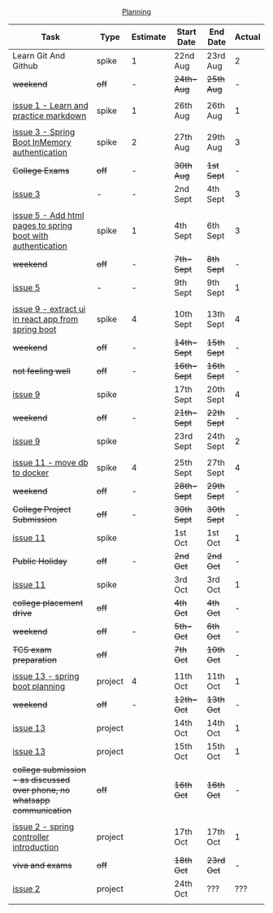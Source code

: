 <p align="center"><ins>Planning</ins></p>

| Task                                                                                                                      | Type    | Estimate | Start Date    | End Date      | Actual |
|---------------------------------------------------------------------------------------------------------------------------|---------|----------|---------------|---------------|--------|
| Learn Git And Github                                                                                                      | spike   | 1        | 22nd Aug      | 23rd Aug      | 2      |
| ~~weekend~~                                                                                                               | ~~off~~ | -        | ~~24th-Aug~~  | ~~25th Aug~~  | -      |
|                                                                                                                           |         |          |               |               |        |
| [issue 1 - Learn and practice markdown](https://github.com/collaboncode/learning-platform/issues/1)                       | spike   | 1        | 26th Aug      | 26th Aug      | 1      |
|                                                                                                                           |         |          |               |               |        |
| [issue 3 - Spring Boot InMemory authentication](https://github.com/collaboncode/learning-platform/issues/3)               | spike   | 2        | 27th Aug      | 29th Aug      | 3      |
| ~~College Exams~~                                                                                                         | ~~off~~ | -        | ~~30th Aug~~  | ~~1st Sept~~  | -      |
| [issue 3](https://github.com/collaboncode/learning-platform/issues/3)                                                     | -       | -        | 2nd Sept      | 4th Sept      | 3      |
|                                                                                                                           |         |          |               |               |        |
| [issue 5 - Add html pages to spring boot with authentication](https://github.com/collaboncode/learning-platform/issues/5) | spike   | 1        | 4th Sept      | 6th Sept      | 3      |
| ~~weekend~~                                                                                                               | ~~off~~ | -        | ~~7th-Sept~~  | ~~8th Sept~~  | -      |
| [issue 5](https://github.com/collaboncode/learning-platform/issues/5)                                                     | -       | -        | 9th Sept      | 9th Sept      | 1      |
|                                                                                                                           |         |          |               |               |        |
| [issue 9 - extract ui in react app from spring boot](https://github.com/collaboncode/learning-platform/issues/9)          | spike   | 4        | 10th Sept     | 13th Sept     | 4      |
| ~~weekend~~                                                                                                               | ~~off~~ | -        | ~~14th-Sept~~ | ~~15th Sept~~ | -      |
| ~~not feeling well~~                                                                                                      | ~~off~~ | -        | ~~16th-Sept~~ | ~~16th Sept~~ | -      |
| [issue 9](https://github.com/collaboncode/learning-platform/issues/9)                                                     | spike   |          | 17th Sept     | 20th Sept     | 4      |
| ~~weekend~~                                                                                                               | ~~off~~ | -        | ~~21th-Sept~~ | ~~22th Sept~~ | -      |
| [issue 9](https://github.com/collaboncode/learning-platform/issues/9)                                                     | spike   |          | 23rd Sept     | 24th Sept     | 2      |
|                                                                                                                           |         |          |               |               |        |
| [issue 11 - move db to docker](https://github.com/collaboncode/learning-platform/issues/11)                               | spike   | 4        | 25th Sept     | 27th Sept     | 4      |
| ~~weekend~~                                                                                                               | ~~off~~ | -        | ~~28th-Sept~~ | ~~29th Sept~~ | -      |
| ~~College Project Submission~~                                                                                            | ~~off~~ | -        | ~~30th Sept~~ | ~~30th Sept~~ | -      |
| [issue 11](https://github.com/collaboncode/learning-platform/issues/11)                                                   | spike   |          | 1st Oct       | 1st Oct       | 1      |
| ~~Public Holiday~~                                                                                                        | ~~off~~ | -        | ~~2nd Oct~~   | ~~2nd Oct~~   | -      |
| [issue 11](https://github.com/collaboncode/learning-platform/issues/11)                                                   | spike   |          | 3rd Oct       | 3rd Oct       | 1      |
| ~~college placement drive~~                                                                                               | ~~off~~ |          | ~~4th Oct~~   | ~~4th Oct~~   | -      |
| ~~weekend~~                                                                                                               | ~~off~~ | -        | ~~5th-Oct~~   | ~~6th Oct~~   | -      |
| ~~TCS exam preparation~~                                                                                                  | ~~off~~ |          | ~~7th Oct~~   | ~~10th Oct~~  | -      |
|                                                                                                                           |         |          |               |               |        |
| [issue 13 - spring boot planning](https://github.com/collaboncode/learning-platform/issues/11)                            | project | 4        | 11th Oct      | 11th Oct      | 1      |
| ~~weekend~~                                                                                                               | ~~off~~ | -        | ~~12th-Oct~~  | ~~13th Oct~~  | -      |
| [issue 13](https://github.com/collaboncode/learning-platform/issues/11)                                                   | project |          | 14th Oct      | 14th Oct      | 1      |
| [issue 13](https://github.com/collaboncode/learning-platform/issues/11)                                                   | project |          | 15th Oct      | 15th Oct      | 1      |
| ~~college submission - as discussed over phone, no whatsapp communication~~                                               | ~~off~~ |          | ~~16th Oct~~  | ~~16th Oct~~  | -      |
|                                                                                                                           |         |          |               |               |        |
| [issue 2 - spring controller introduction](https://github.com/collaboncode/ya-ri-part/issues/2)                           | project |          | 17th Oct      | 17th Oct      | 1      |
| ~~viva and exams~~                                                                                                        | ~~off~~ |          | ~~18th Oct~~  | ~~23rd Oct~~  | -      |
| [issue 2](https://github.com/collaboncode/ya-ri-part/issues/2)                                                            | project |          | 24th Oct      | ???           | ???    |
|                                                                                                                           |         |          |               |               |        |
